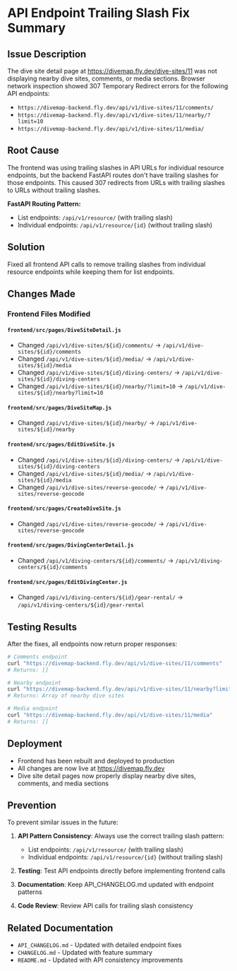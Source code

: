 # API Endpoint Trailing Slash Fix Summary

## Issue Description

The dive site detail page at https://divemap.fly.dev/dive-sites/11 was not displaying nearby dive sites, comments, or media sections. Browser network inspection showed 307 Temporary Redirect errors for the following API endpoints:

- `https://divemap-backend.fly.dev/api/v1/dive-sites/11/comments/`
- `https://divemap-backend.fly.dev/api/v1/dive-sites/11/nearby/?limit=10`
- `https://divemap-backend.fly.dev/api/v1/dive-sites/11/media/`

## Root Cause

The frontend was using trailing slashes in API URLs for individual resource endpoints, but the backend FastAPI routes don't have trailing slashes for those endpoints. This caused 307 redirects from URLs with trailing slashes to URLs without trailing slashes.

**FastAPI Routing Pattern:**
- List endpoints: `/api/v1/resource/` (with trailing slash)
- Individual endpoints: `/api/v1/resource/{id}` (without trailing slash)

## Solution

Fixed all frontend API calls to remove trailing slashes from individual resource endpoints while keeping them for list endpoints.

## Changes Made

### Frontend Files Modified

#### `frontend/src/pages/DiveSiteDetail.js`
- Changed `/api/v1/dive-sites/${id}/comments/` → `/api/v1/dive-sites/${id}/comments`
- Changed `/api/v1/dive-sites/${id}/media/` → `/api/v1/dive-sites/${id}/media`
- Changed `/api/v1/dive-sites/${id}/diving-centers/` → `/api/v1/dive-sites/${id}/diving-centers`
- Changed `/api/v1/dive-sites/${id}/nearby/?limit=10` → `/api/v1/dive-sites/${id}/nearby?limit=10`

#### `frontend/src/pages/DiveSiteMap.js`
- Changed `/api/v1/dive-sites/${id}/nearby/` → `/api/v1/dive-sites/${id}/nearby`

#### `frontend/src/pages/EditDiveSite.js`
- Changed `/api/v1/dive-sites/${id}/diving-centers/` → `/api/v1/dive-sites/${id}/diving-centers`
- Changed `/api/v1/dive-sites/${id}/media/` → `/api/v1/dive-sites/${id}/media`
- Changed `/api/v1/dive-sites/reverse-geocode/` → `/api/v1/dive-sites/reverse-geocode`

#### `frontend/src/pages/CreateDiveSite.js`
- Changed `/api/v1/dive-sites/reverse-geocode/` → `/api/v1/dive-sites/reverse-geocode`

#### `frontend/src/pages/DivingCenterDetail.js`
- Changed `/api/v1/diving-centers/${id}/comments/` → `/api/v1/diving-centers/${id}/comments`

#### `frontend/src/pages/EditDivingCenter.js`
- Changed `/api/v1/diving-centers/${id}/gear-rental/` → `/api/v1/diving-centers/${id}/gear-rental`

## Testing Results

After the fixes, all endpoints now return proper responses:

```bash
# Comments endpoint
curl "https://divemap-backend.fly.dev/api/v1/dive-sites/11/comments"
# Returns: []

# Nearby endpoint
curl "https://divemap-backend.fly.dev/api/v1/dive-sites/11/nearby?limit=3"
# Returns: Array of nearby dive sites

# Media endpoint
curl "https://divemap-backend.fly.dev/api/v1/dive-sites/11/media"
# Returns: []
```

## Deployment

- Frontend has been rebuilt and deployed to production
- All changes are now live at https://divemap.fly.dev
- Dive site detail pages now properly display nearby dive sites, comments, and media sections

## Prevention

To prevent similar issues in the future:

1. **API Pattern Consistency**: Always use the correct trailing slash pattern:
   - List endpoints: `/api/v1/resource/` (with trailing slash)
   - Individual endpoints: `/api/v1/resource/{id}` (without trailing slash)

2. **Testing**: Test API endpoints directly before implementing frontend calls

3. **Documentation**: Keep API_CHANGELOG.md updated with endpoint patterns

4. **Code Review**: Review API calls for trailing slash consistency

## Related Documentation

- `API_CHANGELOG.md` - Updated with detailed endpoint fixes
- `CHANGELOG.md` - Updated with feature summary
- `README.md` - Updated with API consistency improvements 